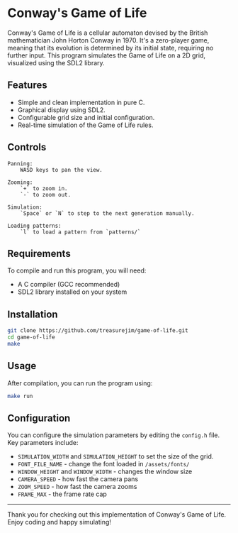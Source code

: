 # Conway's Game of Life

Conway's Game of Life is a cellular automaton devised by the British mathematician John Horton Conway in 1970. It's a zero-player game, meaning that its evolution is determined by its initial state, requiring no further input. This program simulates the Game of Life on a 2D grid, visualized using the SDL2 library.

## Features

- Simple and clean implementation in pure C.
- Graphical display using SDL2.
- Configurable grid size and initial configuration.
- Real-time simulation of the Game of Life rules.

## Controls

    Panning:
        WASD keys to pan the view.

    Zooming:
        `+` to zoom in.
        `-` to zoom out.

    Simulation:
        `Space` or `N` to step to the next generation manually.

    Loading patterns:
        `l` to load a pattern from `patterns/`

## Requirements

To compile and run this program, you will need:

- A C compiler (GCC recommended)
- SDL2 library installed on your system

## Installation

```sh
git clone https://github.com/treasurejim/game-of-life.git
cd game-of-life
make
```

## Usage

After compilation, you can run the program using:

```sh
make run
```

## Configuration

You can configure the simulation parameters by editing the `config.h` file. Key parameters include:

- `SIMULATION_WIDTH` and `SIMULATION_HEIGHT` to set the size of the grid.
- `FONT_FILE_NAME` - change the font loaded in `/assets/fonts/`
- `WINDOW_HEIGHT` and `WINDOW_WIDTH` - changes the window size
- `CAMERA_SPEED` - how fast the camera pans
- `ZOOM_SPEED` - how fast the camera zooms
- `FRAME_MAX` - the frame rate cap

---

Thank you for checking out this implementation of Conway's Game of Life. Enjoy coding and happy simulating!
